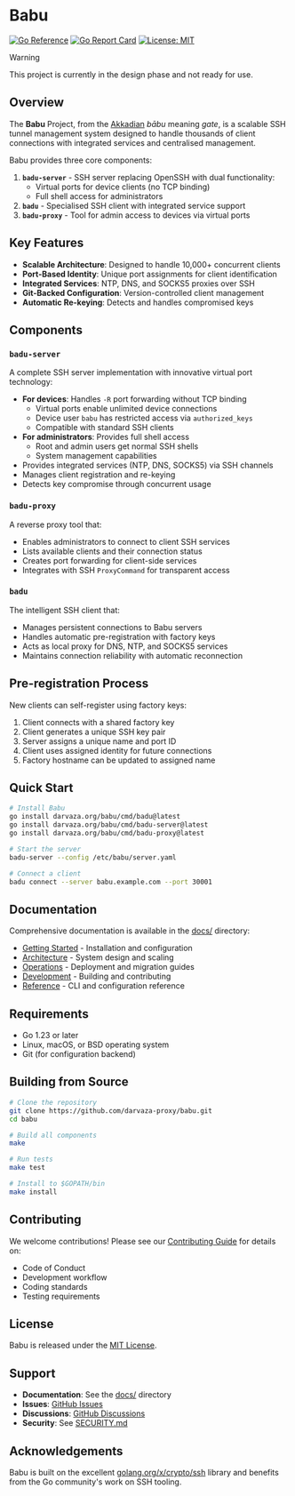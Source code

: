 # Babu

[![Go Reference][godoc-badge]][godoc]
[![Go Report Card][go-report-badge]][go-report]
[![License: MIT][license-badge]][license]

> [!WARNING]
> This project is currently in the design phase and not ready for use.

## Overview

The **Babu** Project, from the [Akkadian][akkad-wikipedia] *bābu*
meaning *gate*, is a scalable SSH tunnel management system designed
to handle thousands of client connections with integrated services
and centralised management.

Babu provides three core components:

1. **`badu-server`** - SSH server replacing OpenSSH with dual functionality:
   - Virtual ports for device clients (no TCP binding)
   - Full shell access for administrators
2. **`badu`** - Specialised SSH client with integrated service support
3. **`badu-proxy`** - Tool for admin access to devices via virtual ports

## Key Features

- **Scalable Architecture**: Designed to handle 10,000+ concurrent clients
- **Port-Based Identity**: Unique port assignments for client identification
- **Integrated Services**: NTP, DNS, and SOCKS5 proxies over SSH
- **Git-Backed Configuration**: Version-controlled client management
- **Automatic Re-keying**: Detects and handles compromised keys

## Components

### `badu-server`

A complete SSH server implementation with innovative virtual port technology:

- **For devices**: Handles `-R` port forwarding without TCP binding
  - Virtual ports enable unlimited device connections
  - Device user `babu` has restricted access via `authorized_keys`
  - Compatible with standard SSH clients
- **For administrators**: Provides full shell access
  - Root and admin users get normal SSH shells
  - System management capabilities
- Provides integrated services (NTP, DNS, SOCKS5) via SSH channels
- Manages client registration and re-keying
- Detects key compromise through concurrent usage

### `badu-proxy`

A reverse proxy tool that:

- Enables administrators to connect to client SSH services
- Lists available clients and their connection status
- Creates port forwarding for client-side services
- Integrates with SSH `ProxyCommand` for transparent access

### `badu`

The intelligent SSH client that:

- Manages persistent connections to Babu servers
- Handles automatic pre-registration with factory keys
- Acts as local proxy for DNS, NTP, and SOCKS5 services
- Maintains connection reliability with automatic reconnection

## Pre-registration Process

New clients can self-register using factory keys:

1. Client connects with a shared factory key
2. Client generates a unique SSH key pair
3. Server assigns a unique name and port ID
4. Client uses assigned identity for future connections
5. Factory hostname can be updated to assigned name

## Quick Start

```bash
# Install Babu
go install darvaza.org/babu/cmd/badu@latest
go install darvaza.org/babu/cmd/badu-server@latest
go install darvaza.org/babu/cmd/badu-proxy@latest

# Start the server
badu-server --config /etc/babu/server.yaml

# Connect a client
badu connect --server babu.example.com --port 30001
```

## Documentation

Comprehensive documentation is available in the [docs/][docs] directory:

- [Getting Started][getting-started] - Installation and configuration
- [Architecture][architecture] - System design and scaling
- [Operations][operations] - Deployment and migration guides
- [Development][development] - Building and contributing
- [Reference][reference] - CLI and configuration reference

## Requirements

- Go 1.23 or later
- Linux, macOS, or BSD operating system
- Git (for configuration backend)

## Building from Source

```bash
# Clone the repository
git clone https://github.com/darvaza-proxy/babu.git
cd babu

# Build all components
make

# Run tests
make test

# Install to $GOPATH/bin
make install
```

## Contributing

We welcome contributions! Please see our [Contributing Guide][contributing]
for details on:

- Code of Conduct
- Development workflow
- Coding standards
- Testing requirements

## License

Babu is released under the [MIT License][license-file].

## Support

- **Documentation**: See the [docs/][docs] directory
- **Issues**: [GitHub Issues][badu-issues]
- **Discussions**: [GitHub Discussions][badu-discussions]
- **Security**: See [SECURITY.md][security]

## Acknowledgements

Babu is built on the excellent [golang.org/x/crypto/ssh][go-ssh]
library and benefits from the Go community's work on SSH tooling.

<!-- references -->
[akkad-wikipedia]: https://en.wikipedia.org/wiki/Akkad_(city)

[godoc-badge]: https://pkg.go.dev/badge/darvaza.org/babu.svg
[godoc]: https://pkg.go.dev/darvaza.org/babu
[go-report-badge]: https://goreportcard.com/badge/darvaza.org/babu
[go-report]: https://goreportcard.com/report/darvaza.org/babu
[license-badge]: https://img.shields.io/badge/License-MIT-yellow.svg
[license]: https://opensource.org/licenses/MIT

[docs]: docs/
[getting-started]: docs/getting-started/
[architecture]: docs/architecture/
[operations]: docs/operations/
[development]: docs/development/
[reference]: docs/reference/
[contributing]: CONTRIBUTING.md
[license-file]: LICENSE.txt
[security]: SECURITY.md

[badu-issues]: https://github.com/darvaza-proxy/babu/issues
[badu-discussions]: https://github.com/darvaza-proxy/babu/discussions

[go-ssh]: https://pkg.go.dev/golang.org/x/crypto/ssh
